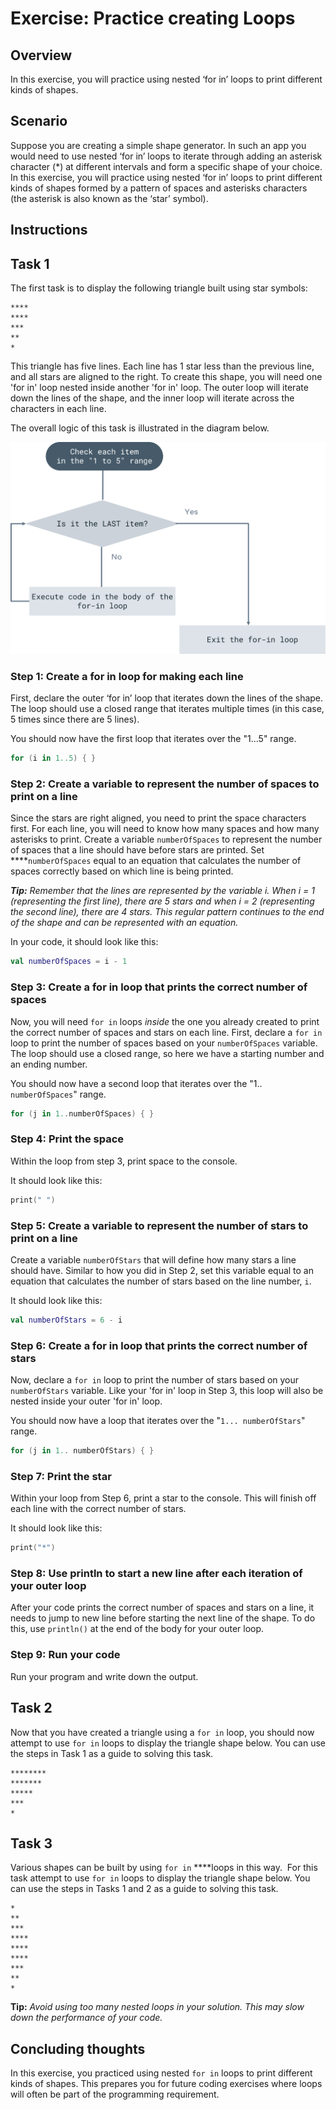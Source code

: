 # Exercise: Practice creating Loops

## **Overview**

In this exercise, you will practice using nested ‘for in’ loops to print different kinds of shapes.

## **Scenario**

Suppose you are creating a simple shape generator. In such an app you would need to use nested ‘for in’ loops to iterate through adding an asterisk character (*) at different intervals and form a specific shape of your choice. In this exercise, you will practice using nested ‘for in’ loops to print different kinds of shapes formed by a pattern of spaces and asterisks characters (the asterisk is also known as the ‘star’ symbol).

## ****Instructions****

## **Task 1**

The first task is to display the following triangle built using star symbols:
```
****
****
***
**
*
```

This triangle has five lines. Each line has 1 star less than the previous line, and all stars are aligned to the right. To create this shape, you will need one 'for in' loop nested inside another 'for in' loop. The outer loop will iterate down the lines of the shape, and the inner loop will iterate across the characters in each line.

The overall logic of this task is illustrated in the diagram below.

![Exercise-Practice-creating-Loops.png](img/Exercise-Practice-creating-Loops.png)

### **Step 1: Create a for in loop for making each line**

First, declare the outer ‘for in’ loop that iterates down the lines of the shape. The loop should use a closed range that iterates multiple times (in this case, 5 times since there are 5 lines).

You should now have the first loop that iterates over the "1...5" range.

```kotlin
for (i in 1..5) { }
```

### **Step 2: Create a variable to represent the number of spaces to print on a line**

Since the stars are right aligned, you need to print the space characters first. For each line, you will need to know how many spaces and how many asterisks to print. Create a variable `numberOfSpaces` to represent the number of spaces that a line should have before stars are printed. Set ****`numberOfSpaces` equal to an equation that calculates the number of spaces correctly based on which line is being printed.

***Tip:** Remember that the lines are represented by the variable i. When i = 1 (representing the first line), there are 5 stars and when i = 2 (representing the second line), there are 4 stars. This regular pattern continues to the end of the shape and can be represented with an equation.*

In your code, it should look like this:

```kotlin
val numberOfSpaces = i - 1
```

### **Step 3: Create a for in loop that prints the correct number of spaces**

Now, you will need `for in` loops *inside*  the one you already created to print the correct number of spaces and stars on each line. First, declare a `for in` loop to print the number of spaces based on your `numberOfSpaces` variable. The loop should use a closed range, so here we have a starting number and an ending number.

You should now have a second loop that iterates over the "1.. `numberOfSpaces`" range.

```kotlin
for (j in 1..numberOfSpaces) { }
```

### **Step 4: Print the space**

Within the loop from step 3, print space to the console.

It should look like this:

```kotlin
print(" ")
```

### **Step 5: Create a variable to represent the number of stars to print on a line**

Create a variable `numberOfStars` that will define how many stars a line should have. Similar to how you did in Step 2, set this variable equal to an equation that calculates the number of stars based on the line number, `i`.

It should look like this:

```kotlin
val numberOfStars = 6 - i
```

### **Step 6: Create a for in loop that prints the correct number of stars**

Now, declare a `for in` loop to print the number of stars based on your `numberOfStars` variable. Like your 'for in' loop in Step 3, this loop will also be nested inside your outer 'for in' loop.

You should now have a loop that iterates over the "`1... numberOfStars`" range.

```kotlin
for (j in 1.. numberOfStars) { }
```

### **Step 7: Print the star**

Within your loop from Step 6, print a star to the console. This will finish off each line with the correct number of stars.

It should look like this:

```kotlin
print("*")
```

### **Step 8: Use println to start a new line after each iteration of your outer loop**

After your code prints the correct number of spaces and stars on a line, it needs to jump to new line before starting the next line of the shape. To do this, use `println()` at the end of the body for your outer loop.

### **Step 9: Run your code**

Run your program and write down the output.

## **Task 2**

Now that you have created a triangle using a `for in` loop, you should now attempt to use `for in` loops to display the triangle shape below. You can use the steps in Task 1 as a guide to solving this task.
```
********
*******
*****
***
*
```

## **Task 3**

Various shapes can be built by using `for in` ****loops in this way.  For this task attempt to use `for in` loops to display the triangle shape below. You can use the steps in Tasks 1 and 2 as a guide to solving this task.
```
*
**
***
****
****
****
***
**
*
```

**Tip:** *Avoid using too many nested loops in your solution. This may slow down the performance of your code.*

## **Concluding thoughts**

In this exercise, you practiced using nested `for in` loops to print different kinds of shapes. This prepares you for future coding exercises where loops will often be part of the programming requirement.